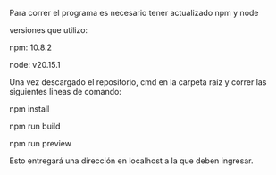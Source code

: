 Para correr el programa es necesario tener actualizado npm y node

versiones que utilizo:

npm: 10.8.2

node: v20.15.1


Una vez descargado el repositorio, cmd en la carpeta raíz y correr las siguientes lineas de comando:

npm install

npm run build

npm run preview


Esto entregará una dirección en localhost a la que deben ingresar.
